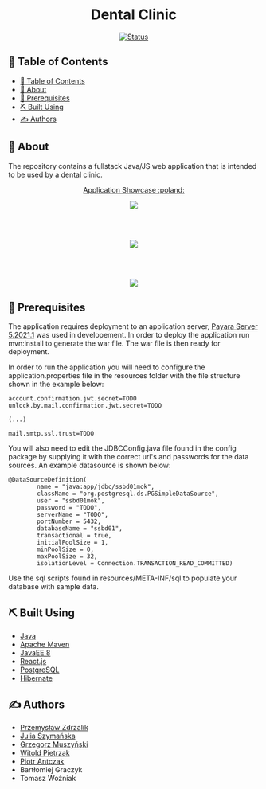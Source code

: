 
<h1 align="center">Dental Clinic</h1>
<div align="center">

[![Status](https://img.shields.io/badge/status-finished-success.svg)]()

</div>

## 📝 Table of Contents

- [📝 Table of Contents](#-table-of-contents)
- [🧐 About <a name = "about"></a>](#-about-)
- [🔑 Prerequisites <a name = "prerequisites"></a>](#-prerequisites-)
- [⛏️ Built Using <a name = "built_using"></a>](#️-built-using-)
- [✍️ Authors <a name = "authors"></a>](.)

## 🧐 About <a name = "about"></a>

The repository contains a fullstack Java/JS web application that is intended to be used by a dental clinic. 

<p align="center">
    <a href="https://www.youtube.com/watch?v=UQWVD_xorck">
    Application Showcase :poland:
    </a>
</p>
<p align="center">
    <img src="https://github.com/ZdrzalikPrzemyslaw/Dental-Clinic/blob/master/.github/Frontpage.png" />
</p>
    </br>
    </br>
<p align="center">
    <img src="https://github.com/ZdrzalikPrzemyslaw/Dental-Clinic/blob/master/.github/LoggedInFrontpage.png" />
</p>
    </br>
    </br>
<p align="center">
    <img src="https://github.com/ZdrzalikPrzemyslaw/Dental-Clinic/blob/master/.github/UsersList.png" />
</p>

## 🔑 Prerequisites <a name = "prerequisites"></a>

The application requires deployment to an application server, [Payara Server 5.2021.1](https://www.payara.fish/) was used in developement. In order to deploy the application run mvn:install to generate the war file. The war file is then ready for deployment.

In order to run the application you will need to configure the application.properties file in the resources folder with the file structure shown in the example below:

```
account.confirmation.jwt.secret=TODO
unlock.by.mail.confirmation.jwt.secret=TODO

(...)

mail.smtp.ssl.trust=TODO
```

You will also need to edit the JDBCConfig.java file found in the config package by supplying it with the correct url's and passwords for the data sources. An example datasource is shown below:

```
@DataSourceDefinition(
        name = "java:app/jdbc/ssbd01mok",
        className = "org.postgresql.ds.PGSimpleDataSource",
        user = "ssbd01mok",
        password = "TODO",
        serverName = "TODO",
        portNumber = 5432,
        databaseName = "ssbd01",
        transactional = true,
        initialPoolSize = 1,
        minPoolSize = 0,
        maxPoolSize = 32,
        isolationLevel = Connection.TRANSACTION_READ_COMMITTED)
```

Use the sql scripts found in resources/META-INF/sql to populate your database with sample data.

## ⛏️ Built Using <a name = "built_using"></a>

- [Java](www.java.com)
- [Apache Maven](www.maven.apache.org)
- [JavaEE 8](https://www.oracle.com/java/technologies/java-ee-8.html)
- [React.js](https://reactjs.org/)
- [PostgreSQL](https://www.postgresql.org/)
- [Hibernate](https://hibernate.org/)

## ✍️ Authors <a name = "authors"></a>

* [Przemysław Zdrzalik](https://github.com/ZdrzalikPrzemyslaw)
* [Julia Szymańska](https://github.com/JuliaSzymanska)
* [Grzegorz Muszyński](https://github.com/szerszen199)
* [Witold Pietrzak](https://github.com/WitoldPietrzak)
* [Piotr Antczak](https://github.com/pantczak)
* Bartłomiej Graczyk
* Tomasz Woźniak
